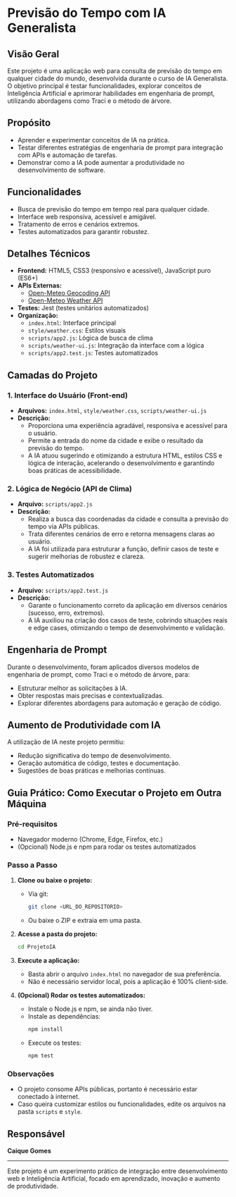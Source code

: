 # Previsão do Tempo com IA Generalista

## Visão Geral
Este projeto é uma aplicação web para consulta de previsão do tempo em qualquer cidade do mundo, desenvolvida durante o curso de IA Generalista. O objetivo principal é testar funcionalidades, explorar conceitos de Inteligência Artificial e aprimorar habilidades em engenharia de prompt, utilizando abordagens como Traci e o método de árvore.

## Propósito
- Aprender e experimentar conceitos de IA na prática.
- Testar diferentes estratégias de engenharia de prompt para integração com APIs e automação de tarefas.
- Demonstrar como a IA pode aumentar a produtividade no desenvolvimento de software.

## Funcionalidades
- Busca de previsão do tempo em tempo real para qualquer cidade.
- Interface web responsiva, acessível e amigável.
- Tratamento de erros e cenários extremos.
- Testes automatizados para garantir robustez.

## Detalhes Técnicos
- **Frontend:** HTML5, CSS3 (responsivo e acessível), JavaScript puro (ES6+)
- **APIs Externas:**
  - [Open-Meteo Geocoding API](https://open-meteo.com/)
  - [Open-Meteo Weather API](https://open-meteo.com/)
- **Testes:** Jest (testes unitários automatizados)
- **Organização:**
  - `index.html`: Interface principal
  - `style/weather.css`: Estilos visuais
  - `scripts/app2.js`: Lógica de busca de clima
  - `scripts/weather-ui.js`: Integração da interface com a lógica
  - `scripts/app2.test.js`: Testes automatizados

## Camadas do Projeto

### 1. Interface do Usuário (Front-end)
- **Arquivos:** `index.html`, `style/weather.css`, `scripts/weather-ui.js`
- **Descrição:**
  - Proporciona uma experiência agradável, responsiva e acessível para o usuário.
  - Permite a entrada do nome da cidade e exibe o resultado da previsão do tempo.
  - A IA atuou sugerindo e otimizando a estrutura HTML, estilos CSS e lógica de interação, acelerando o desenvolvimento e garantindo boas práticas de acessibilidade.

### 2. Lógica de Negócio (API de Clima)
- **Arquivo:** `scripts/app2.js`
- **Descrição:**
  - Realiza a busca das coordenadas da cidade e consulta a previsão do tempo via APIs públicas.
  - Trata diferentes cenários de erro e retorna mensagens claras ao usuário.
  - A IA foi utilizada para estruturar a função, definir casos de teste e sugerir melhorias de robustez e clareza.

### 3. Testes Automatizados
- **Arquivo:** `scripts/app2.test.js`
- **Descrição:**
  - Garante o funcionamento correto da aplicação em diversos cenários (sucesso, erro, extremos).
  - A IA auxiliou na criação dos casos de teste, cobrindo situações reais e edge cases, otimizando o tempo de desenvolvimento e validação.

## Engenharia de Prompt
Durante o desenvolvimento, foram aplicados diversos modelos de engenharia de prompt, como Traci e o método de árvore, para:
- Estruturar melhor as solicitações à IA.
- Obter respostas mais precisas e contextualizadas.
- Explorar diferentes abordagens para automação e geração de código.

## Aumento de Produtividade com IA
A utilização de IA neste projeto permitiu:
- Redução significativa do tempo de desenvolvimento.
- Geração automática de código, testes e documentação.
- Sugestões de boas práticas e melhorias contínuas.

## Guia Prático: Como Executar o Projeto em Outra Máquina

### Pré-requisitos
- Navegador moderno (Chrome, Edge, Firefox, etc.)
- (Opcional) Node.js e npm para rodar os testes automatizados

### Passo a Passo
1. **Clone ou baixe o projeto:**
   - Via git:
     ```bash
     git clone <URL_DO_REPOSITORIO>
     ```
   - Ou baixe o ZIP e extraia em uma pasta.

2. **Acesse a pasta do projeto:**
   ```bash
   cd ProjetoIA
   ```

3. **Execute a aplicação:**
   - Basta abrir o arquivo `index.html` no navegador de sua preferência.
   - Não é necessário servidor local, pois a aplicação é 100% client-side.

4. **(Opcional) Rodar os testes automatizados:**
   - Instale o Node.js e npm, se ainda não tiver.
   - Instale as dependências:
     ```bash
     npm install
     ```
   - Execute os testes:
     ```bash
     npm test
     ```

### Observações
- O projeto consome APIs públicas, portanto é necessário estar conectado à internet.
- Caso queira customizar estilos ou funcionalidades, edite os arquivos na pasta `scripts` e `style`.

## Responsável
**Caique Gomes**

---
Este projeto é um experimento prático de integração entre desenvolvimento web e Inteligência Artificial, focado em aprendizado, inovação e aumento de produtividade.
